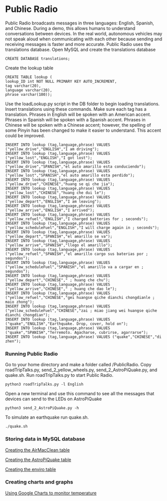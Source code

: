 <h1>Public Radio</h1>

Public Radio broadcasts messages in three languages:  English, Spanish, and Chinese.  During a demo, this allows humans to understand conversations between devices.  In the real world, autonomous vehicles may not speak aloud when communicating with each other because sending and receiving messages is faster and more accurate.  Public Radio uses the translations database.  Open MySQL and create the translations database

```
CREATE DATABASE translations;
```

Create the lookup table

```
CREATE TABLE lookup (
lookup_ID int NOT NULL PRIMARY KEY AUTO_INCREMENT,
tag varchar(20),
language varchar(20),
phrase varchar(100));
```
Use the loadLookup.py script in the DB folder to begin loading translations.  Insert translations using these commands.  Make sure each tag has a translation.  Phrases in English will be spoken with an American accent.  Phrases in Spanish will be spoken with a Spanish accent.  Phrases in Chinese will be spoken with a Chinese accent; however, the spelling of some Pinyin has been changed to make it easier to understand.  This accent could be improved.
```
INSERT INTO lookup (tag,language,phrase) VALUES ("yellow_drive","ENGLISH","I am driving");
INSERT INTO lookup (tag,language,phrase) VALUES ("yellow_lost","ENGLISH","I got lost");                                   
INSERT INTO lookup (tag,language,phrase) VALUES ("yellow_drive","SPANISH","el auto amarillo esta conduciendo");
INSERT INTO lookup (tag,language,phrase) VALUES ("yellow_lost","SPANISH","el auto amarillo esta perdido");            
INSERT INTO lookup (tag,language,phrase) VALUES ("yellow_drive","CHINESE","huang se qi che jia");                        
INSERT INTO lookup (tag,language,phrase) VALUES ("yellow_lost","CHINESE","huang che dui le");                                
INSERT INTO lookup (tag,language,phrase) VALUES ("yellow_depart","ENGLISH","I am leaving");                                      
INSERT INTO lookup (tag,language,phrase) VALUES ("yellow_arrive","ENGLISH","I arrived");                                        
INSERT INTO lookup (tag,language,phrase) VALUES ("yellow_refuel","ENGLISH","I charged batteries for ; seconds");
INSERT INTO lookup (tag,language,phrase) VALUES ("yellow_scheduleFuel","ENGLISH","I will charge again in ; seconds");                   
INSERT INTO lookup (tag,language,phrase) VALUES ("yellow_depart","SPANISH","el amarillo se va");
INSERT INTO lookup (tag,language,phrase) VALUES ("yellow_arrive","SPANISH","llego el amarillo");                                   
INSERT INTO lookup (tag,language,phrase) VALUES ("yellow_refuel","SPANISH","el amarillo cargo sus baterias por ; segundos");
INSERT INTO lookup (tag,language,phrase) VALUES ("yellow_scheduleFuel","SPANISH","el amarillo va a cargar en ; segundos");          
INSERT INTO lookup (tag,language,phrase) VALUES ("yellow_depart","CHINESE"," ; huang che chu");
INSERT INTO lookup (tag,language,phrase) VALUES ("yellow_arrive","CHINESE"," ; huang che dao le");                                   
INSERT INTO lookup (tag,language,phrase) VALUES ("yellow_refuel","CHINESE","gei huangse qiche dianchi chongdianle ; maio zhong");
INSERT INTO lookup (tag,language,phrase) VALUES ("yellow_scheduleFuel","CHINESE","zai ; miao jiang wei huangse qiche dianchi chongdian");
INSERT INTO lookup (tag,language,phrase) VALUES ("quake","ENGLISH","Earthquake. Drop, cover, hold on");                      
INSERT INTO lookup (tag,language,phrase) VALUES ("quake","SPANISH","Terremoto. Agacharse, cubrirse, agarrarse");             
INSERT INTO lookup (tag,language,phrase) VALUES ("quake","CHINESE","di zhen");
```

<h3>Running Public Radio</h3>
Go to your home directory and make a folder called /PublicRadio.  Copy roadTripTalks.py, send_2_yellow_wheels.py, send_2_AstroPiQuake.py, and quake.sh.  Run roadTripTalks.py to start Public Radio.

```
python3 roadTripTalks.py -l English
```

Open a new terminal and use this command to see all the messages that devices can send to the LEDs on AstroPiQuake

```
python3 send_2_AstroPiQuake.py -h
```

To simulate an earthquake run quake.sh.

```
./quake.sh
```

<h3>Storing data in MySQL database</h3>

<a href="airMacCleanTable.md">Creating the AirMacClean table</a>

<a href="AstroPiQuakeTable.md">Creating the AstroPiQuake table</a>

<a href="enviroTable.md">Creating the enviro table</a>

<h3>Creating charts and graphs</h3>

<a href="gph_enviro_temp.md">Using Google Charts to monitor temperature</a>




